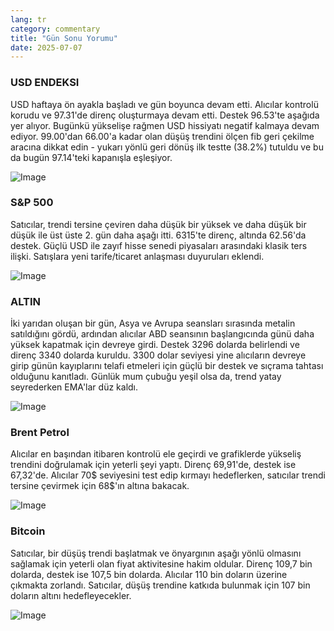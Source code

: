 ```yaml
---
lang: tr
category: commentary
title: "Gün Sonu Yorumu"
date: 2025-07-07
---
```


### USD ENDEKSI

USD haftaya ön ayakla başladı ve gün boyunca devam etti. Alıcılar kontrolü korudu ve 97.31'de direnç oluşturmaya devam etti. Destek 96.53'te aşağıda yer alıyor. Bugünkü yükselişe rağmen USD hissiyatı negatif kalmaya devam ediyor. 99.00'dan 66.00'a kadar olan düşüş trendini ölçen fib geri çekilme aracına dikkat edin - yukarı yönlü geri dönüş ilk testte (38.2%) tutuldu ve bu da bugün 97.14'teki kapanışla eşleşiyor.

![Image](https://markleighedu.github.io/img/Jul-2025/07-Jul-2025/usdindex.jpg)

### S&P 500

Satıcılar, trendi tersine çeviren daha düşük bir yüksek ve daha düşük bir düşük ile üst üste 2. gün daha aşağı itti. 6315'te direnç, altında 62.56'da destek. Güçlü USD ile zayıf hisse senedi piyasaları arasındaki klasik ters ilişki. Satışlara yeni tarife/ticaret anlaşması duyuruları eklendi.

![Image](https://markleighedu.github.io/img/Jul-2025/07-Jul-2025/sp500.jpg)

### ALTIN

İki yarıdan oluşan bir gün, Asya ve Avrupa seansları sırasında metalin satıldığını gördü, ardından alıcılar ABD seansının başlangıcında günü daha yüksek kapatmak için devreye girdi. Destek 3296 dolarda belirlendi ve direnç 3340 dolarda kuruldu. 3300 dolar seviyesi yine alıcıların devreye girip günün kayıplarını telafi etmeleri için güçlü bir destek ve sıçrama tahtası olduğunu kanıtladı. Günlük mum çubuğu yeşil olsa da, trend yatay seyrederken EMA'lar düz kaldı.

![Image](https://markleighedu.github.io/img/Jul-2025/07-Jul-2025/gold.jpg)

### Brent Petrol

Alıcılar en başından itibaren kontrolü ele geçirdi ve grafiklerde yükseliş trendini doğrulamak için yeterli şeyi yaptı. Direnç 69,91'de, destek ise 67,32'de. Alıcılar 70$ seviyesini test edip kırmayı hedeflerken, satıcılar trendi tersine çevirmek için 68$'ın altına bakacak.

![Image](https://markleighedu.github.io/img/Jul-2025/07-Jul-2025/brentoil.jpg)

### Bitcoin

Satıcılar, bir düşüş trendi başlatmak ve önyargının aşağı yönlü olmasını sağlamak için yeterli olan fiyat aktivitesine hakim oldular. Direnç 109,7 bin dolarda, destek ise 107,5 bin dolarda. Alıcılar 110 bin doların üzerine çıkmakta zorlandı. Satıcılar, düşüş trendine katkıda bulunmak için 107 bin doların altını hedefleyecekler.

![Image](https://markleighedu.github.io/img/Jul-2025/07-Jul-2025/bitcoin.jpg)

